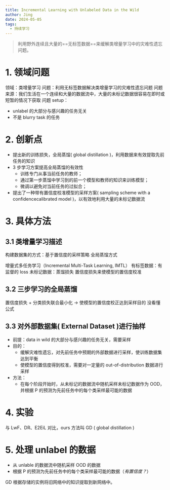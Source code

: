 ```yaml
---
title: Incremental Learning with Unlabeled Data in the Wild
author: Jing
date: 2024-05-05
tags:
  - 持续学习
---
```

> 利用野外连续且大量的==无标签数据==来缓解类增量学习中的灾难性遗忘问题。
# 1. 领域问题
领域：类增量学习
问题：利用无标签数据解决类增量学习的灾难性遗忘问题
问题来源：我们生活在一个连续和大量的数据流中，大量的未标记数据很容易在即时或短暂的情况下获取
问题 setup：
- unlabel 的大部分与感兴趣的任务无关
- 不是 blurry task 的任务
# 2. 创新点
- 提出新的训练损失，全局蒸馏( global distillation )，利用数据来有效提取先前任务的知识
- 3 步学习方案提高全局蒸馏的有效性
	- 训练专门从事当前任务的教师；
	- 通过第一步蒸馏中学习到的前一个模型和教师的知识来训练模型；
	- 微调以避免对当前任务的过拟合；
- 提出了一种带有置信度校准模型的采样方案( sampling scheme with a confidencecalibrated model )，以有效地利用大量的未标记数据流
# 3. 具体方法
## 3.1 类增量学习描述
构建数据集的方式：基于置信度的采样策略
全局蒸馏方式

增量式多任务学习（Incremental Multi-Task Learning, IMTL）
有标签数据：有监督的 loss
未标记数据：蒸馏损失
置信度损失来使模型的置信度校准
## 3.2 三步学习的全局蒸馏
置信度损失 + 分类损失联合最小化 -> 使模型的置信度校正达到采样目的
没看懂公式
## 3.3 对外部数据集( External Dataset )进行抽样
- 前提：data in wild 的大部分与感兴趣的任务无关，需要采样
- 目的：
	- 缓解灾难性遗忘，对先前任务中预期的外部数据进行采样，使训练数据集达到平衡
	- 使模型的置信度得到校准，需要对一定量的 out-of-distribution 数据进行采样
- 方法：
	- 在每个阶段开始时，从未标记的数据流中随机采样未标记数据作为 OOD，并根据 P 的预测为先前任务中的每个类采样最可能的数据
# 4. 实验
与 LwF、DR、E2EiL 对比，ours 方法叫 GD ( global distillation )

# 5. 处理 unlabel 的数据
- 从 unlable 的数据流中随机采样 OOD 的数据
- 根据 P 的预测为先前任务中的每个类采样最可能的数据（*有置信度？*）


GD 根据存储的实例将旧网络中的知识提取到新网络中。
